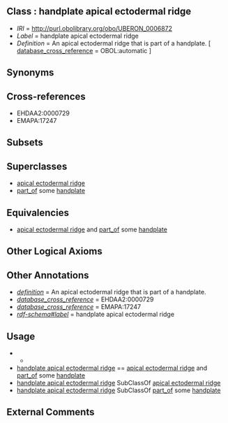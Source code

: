 
## Class : handplate apical ectodermal ridge

 * *IRI* = http://purl.obolibrary.org/obo/UBERON_0006872
 * *Label* = handplate apical ectodermal ridge
 * *Definition* = An apical ectodermal ridge that is part of a handplate. [ [database_cross_reference](../../ef/oboInOwl#hasDbXref.md) = OBOL:automatic ]

## Synonyms


## Cross-references

 * EHDAA2:0000729
 * EMAPA:17247

## Subsets


## Superclasses

 * [apical ectodermal ridge](../../UBERON/56/UBERON_0004356.md)
 * [part_of](../../BFO/50/BFO_0000050.md) some [handplate](../../UBERON/75/UBERON_0006875.md)

## Equivalencies

 * [apical ectodermal ridge](../../UBERON/56/UBERON_0004356.md) and [part_of](../../BFO/50/BFO_0000050.md) some [handplate](../../UBERON/75/UBERON_0006875.md)

## Other Logical Axioms


## Other Annotations

 * *[definition](../../IAO/15/IAO_0000115.md)* = An apical ectodermal ridge that is part of a handplate.
 * *[database_cross_reference](../../ef/oboInOwl#hasDbXref.md)* = EHDAA2:0000729
 * *[database_cross_reference](../../ef/oboInOwl#hasDbXref.md)* = EMAPA:17247
 * *[rdf-schema#label](../../el/rdf-schema#label.md)* = handplate apical ectodermal ridge

## Usage

 * -
 * [handplate apical ectodermal ridge](../../UBERON/72/UBERON_0006872.md) == [apical ectodermal ridge](../../UBERON/56/UBERON_0004356.md) and [part_of](../../BFO/50/BFO_0000050.md) some [handplate](../../UBERON/75/UBERON_0006875.md)
 * [handplate apical ectodermal ridge](../../UBERON/72/UBERON_0006872.md) SubClassOf [apical ectodermal ridge](../../UBERON/56/UBERON_0004356.md)
 * [handplate apical ectodermal ridge](../../UBERON/72/UBERON_0006872.md) SubClassOf [part_of](../../BFO/50/BFO_0000050.md) some [handplate](../../UBERON/75/UBERON_0006875.md)

## External Comments

